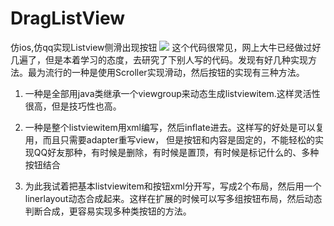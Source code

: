 # DragListView
仿ios,仿qq实现Listview侧滑出现按钮
![](http://img.blog.csdn.net/20150504223703228)
这个代码很常见，网上大牛已经做过好几遍了，但是本着学习的态度，去研究了下别人写的代码。发现有好几种实现方法。最为流行的一种是使用Scroller实现滑动，然后按钮的实现有三种方法。 

1. 一种是全部用java类继承一个viewgroup来动态生成listviewitem.这样灵活性很高，但是技巧性也高。 

2. 一种是整个listviewitem用xml编写，然后inflate进去。这样写的好处是可以复用，而且只需要adapter重写view， 但是按钮和内容是固定的，不能轻松的实现QQ好友那种，有时候是删除，有时候是置顶，有时候是标记什么的、多种按钮结合 

3. 为此我试着把基本listviewitem和按钮xml分开写，写成2个布局，然后用一个linerlayout动态合成起来。这样在扩展的时候可以写多组按钮布局，然后动态判断合成，更容易实现多种类按钮的方法。 